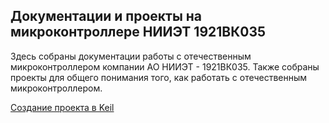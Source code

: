 ## Документации и проекты на микроконтроллере НИИЭТ 1921ВК035
Здесь собраны документации работы с отечественным микроконтроллером компании АО НИИЭТ - 1921ВК035. Также собраны проекты для общего понимания того, как работать с отечественным микроконтроллером.

[Создание проекта в Keil](#create-project-in-Keil)
